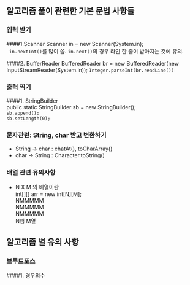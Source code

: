 
## 알고리즘 풀이 관련한 기본 문법 사항들

### 입력 받기

####1.Scanner
    Scanner in = new Scanner(System.in);  
``` in.nextInt()```를 많이 씀. ```in.next()```의 경우 라인 한 줄이 받아지는 것에 유의.

####2. BufferReader
    BufferedReader br = new BufferedReader(new InputStreamReader(System.in));
````Integer.parseInt(br.readLine())````

    
### 출력 찍기

####1. StringBuilder  
    public static StringBuilder sb = new StringBuilder();  
```sb.append();```  
```sb.setLength(0);```



###  문자관련:  String, char 받고 변환하기

- String -> char : chatAt(), toCharArray()
- char -> String : Character.toString()


### 배열 관련 유의사항

- N X M 의 배열이란  
int[][] arr = new int[N][M];  
NMMMMM  
NMMMMM  
NMMMMM  
N행 M열



## 알고리즘 별 유의 사항

### 브루트포스
####1. 경우의수